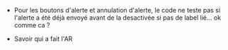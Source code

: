 * Pour les boutons d'alerte et annulation d'alerte, le code ne teste pas si l'alerte a été déjà envoyé avant de la desactivée si pas de label lié... ok comme ca ?

* Savoir qui a fait l'AR
